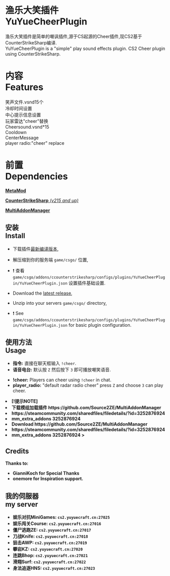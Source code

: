# 渔乐大笑插件<br>YuYueCheerPlugin
渔乐大笑插件是简单的嘲讽插件,源于CS起源的Cheer插件,现CS2基于CounterStrikeSharp编译.<br>
YuYueCheerPlugin is a "simple" play sound effects plugin. CS2 Cheer plugin using CounterStrikeSharp.

# 内容<br>Features
笑声文件.vsnd15个<br>
冷却时间设置<br>
中心提示信息设置<br>
玩家雷达"cheer"替换<br>
Cheersound.vsnd*15<br>
Cooldown<br>
CenterMessage<br>
player radio:"cheer" replace<br>

# 前置<br>Dependencies<br>
[**MetaMod**](https://cs2.poggu.me/metamod/installation/)

[**CounterStrikeSharp** *(v215 and up)*](https://github.com/roflmuffin/CounterStrikeSharp/releases)

[**MultiAddonManager**](https://github.com/Source2ZE/MultiAddonManager/releases)

## 安装<br>Install
* 下载插件[最新编译版本](https://github.com/EvenYuYue/YuYueCheerPlugin/releases),

* 解压缩到你的服务端 `game/csgo/` 位置,

* :exclamation: 查看 `game/csgo/addons/ccounterstrikesharp/configs/plugins/YuYueCheerPlugin/YuYueCheerPlugin.json` 设置插件基础设置.

* Download the [latest release](https://github.com/EvenYuYue/YuYueCheerPlugin/releases),

* Unzip into your servers `game/csgo/` directory,

* :exclamation: See `game/csgo/addons/ccounterstrikesharp/configs/plugins/YuYueCheerPlugin/YuYueCheerPlugin.json` for basic plugin configuration.

## 使用方法<br>Usage
<ul>
    <li><strong>指令:</strong> 直接在聊天框输入 <code>!cheer</code>.</li>
    <li><strong>语音电台:</strong> 默认按 <code>Z</code> 然后按下 <code>3</code> 即可播放嘲笑语音.</li>
</ul>
<ul>
    <li><strong>!cheer:</strong> Players can cheer using <code>!cheer</code> in chat.</li>
    <li><strong>player_radio:</strong> "default radar radio cheer" press <code>Z</code> and choose <code>3</code> can play cheer.</li>
</ul>
    <li><strong>[!提示NOTE]
    <li><strong>下载模组加载插件 https://github.com/Source2ZE/MultiAddonManager                                                                                                                             
    <li><strong>https://steamcommunity.com/sharedfiles/filedetails/?id=3252876924                                                                                                                           
    <li><strong>mm_extra_addons 3252876924     
    <li><strong>Download https://github.com/Source2ZE/MultiAddonManager                                                                                                                             
    <li><strong>https://steamcommunity.com/sharedfiles/filedetails/?id=3252876924                                                                                                                           
    <li><strong> mm_extra_addons 3252876924                                                                                                                        
> 
<h2>Credits</h2>
<p>Thanks to:
<ul>
<li>GianniKoch for Special Thanks </li>
<li>onemore for Inspiration support.</li></ul></p>
        
## 我的伺服器<br>my server
<ul>
    <li><strong>娱乐对抗MiniGames:</strong> <code>cs2.yuyuecraft.cn:27025</code></li>
    <li><strong>娱乐闯关Course:   </strong> <code>cs2.yuyuecraft.cn:27016</code></li>
    <li><strong>僵尸逃跑ZE:   </strong> <code>cs2.yuyuecraft.cn:27017</code></li>
    <li><strong>刀战Knife:   </strong> <code>cs2.yuyuecraft.cn:27018</code></li>
    <li><strong>狙击AWP:   </strong> <code>cs2.yuyuecraft.cn:27019</code></li>
    <li><strong>攀岩KZ:   </strong> <code>cs2.yuyuecraft.cn:27020</code></li>
    <li><strong>连跳Bhop:   </strong> <code>cs2.yuyuecraft.cn:27021</code></li>
    <li><strong>滑翔Surf:   </strong> <code>cs2.yuyuecraft.cn:27022</code></li>
    <li><strong>身法追逐HNS:   </strong> <code>cs2.yuyuecraft.cn:27023</code></li>
</ul>
